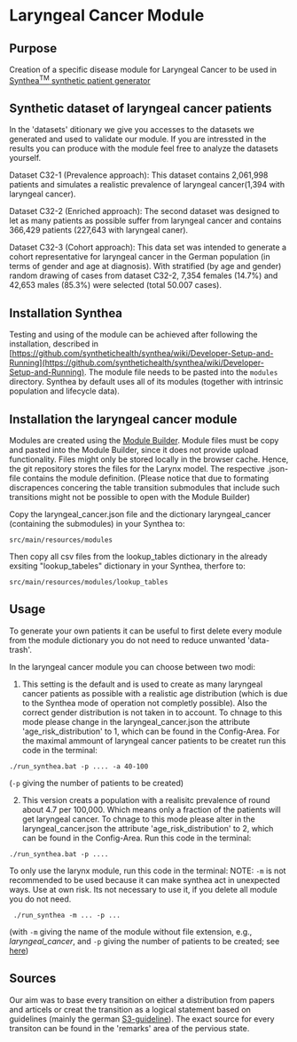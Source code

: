 # Laryngeal Cancer Module

## Purpose

Creation of a specific disease module for Laryngeal Cancer to be used in [Synthea<sup>TM</sup> synthetic patient generator](https://github.com/synthetichealth/synthea)

## Synthetic dataset of laryngeal cancer patients

In the 'datasets' ditionary we give you accesses to the datasets we generated and used to validate our module. If you are intressted in the results you can produce with the module feel free to analyze the datasets yourself.

Dataset C32-1 (Prevalence approach): This dataset contains 2,061,998 patients and simulates a realistic prevalence of laryngeal cancer(1,394 with 
laryngeal cancer).

Dataset C32-2 (Enriched approach): The second dataset was designed to let as many patients as possible suffer from laryngeal cancer and contains 366,429 patients (227,643 with laryngeal caner).

Dataset C32-3 (Cohort approach): This data set was intended to generate a cohort representative for laryngeal cancer in the German population (in terms of gender and age at diagnosis). With stratified (by age and gender) random drawing of cases from dataset C32-2, 7,354 females (14.7%) and 42,653 males (85.3%) were selected (total 50.007 cases).


## Installation Synthea

Testing and using of the module can be achieved after following the installation, described in [https://github.com/synthetichealth/synthea/wiki/Developer-Setup-and-Running](https://github.com/synthetichealth/synthea/wiki/Developer-Setup-and-Running). The module file needs to be pasted into the `modules` directory. Synthea by default uses all of its modules (together with intrinsic population and lifecycle data). 

## Installation the laryngeal cancer module

Modules are created using the [Module Builder](https://synthetichealth.github.io/module-builder/). Module files must be copy and pasted into the Module Builder, since it does not provide upload functionality. Files might only be stored locally in the browser cache. Hence, the git repository stores the files for the Larynx model. The respective .json-file contains the module definition. (Please notice that due to formating discrapences concering the table transition submodules that include such transitions might not be possible to open with the Module Builder)

Copy the laryngeal_cancer.json file and the dictionary laryngeal_cancer (containing the submodules) in your Synthea to:

`` src/main/resources/modules ``

Then copy all csv files from the lookup_tables dictionary in the already exsiting "lookup_tabeles" dictionary in your Synthea, therfore to:

``src/main/resources/modules/lookup_tables``

## Usage 

To generate your own patients it can be useful to first delete every module from the module dictionary you do not need to reduce unwanted 'data-trash'.

In the laryngeal cancer module you can choose between two modi:

1. This setting is the default and is used to create as many laryngeal cancer patients as possible with a realistic age distribution (which is due to the Synthea mode of operation not completly possible). Also the correct gender distribution is not taken in to account. To chnage to this mode please change in the laryngeal_cancer.json the attribute 'age_risk_distribution' to 1, which can be found in the Config-Area. For the maximal ammount of laryngeal cancer patients to be createt run this code in the terminal:

`` ./run_synthea.bat -p .... -a 40-100 ``

(`-p` giving the number of patients to be created)

2. This version creats a population with a realisitc prevalence of round about 4.7 per 100,000. Which means only a fraction of the patients will get laryngeal cancer.  To chnage to this mode please alter in the laryngeal_cancer.json the attribute 'age_risk_distribution' to 2, which can be found in the Config-Area. Run this code in the terminal:
 
 `` ./run_synthea.bat -p .... ``

To only use the larynx module, run this code in the terminal:
NOTE: ``-m`` is not recommended to be used because it can make synthea act in unexpected ways. Use at own risk. Its not necessary to use it, if you delete all module you do not need. 

`` ./run_synthea -m ... -p ...``

(with `-m` giving the name of the module without file extension, e.g., _laryngeal_cancer_, and `-p` giving the number of patients to be created; see [here](https://github.com/synthetichealth/synthea/blob/master/README.md))

## Sources

Our aim was to base every transition on either a distribution from papers and articels or creat the transition as a logical statement based on guidelines (mainly the german [S3-guideline](https://www.leitlinienprogramm-onkologie.de/leitlinien/larynxkarzinom/)). The exact source for every transiton can be found in the 'remarks' area of the pervious state.
